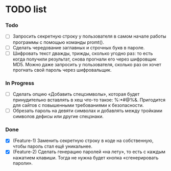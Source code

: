 # TODO list

### Todo

- [ ] Запросить секретную строку у пользователя в самом начале работы программы с помощью команды promt().
- [ ] Сделать чередование заглавных и строчных букв в пароле.
- [ ] Шифровать текст дважды, трижды, сколько угодно раз: то есть когда получили результат, снова прогнали его через шифровщик MD5. Можно даже запросить у пользователя, сколько раз он хочет прогнать свой пароль через шифровальщик.

### In Progress

- [ ] Сделать опцию «Добавить спецсимволы», которая будет принудительно вставлять в хеш что-то такое: %:*#@%&. Пригодится для сайтов с повышенными требованиями к безопасности.
- [ ] Обрезать пароль на девяти символах и добавлять между тройками символов дефисы или другие спецзнаки.

### Done

- [x] (Feature-1) Заменить секретную строку в коде на собственную, чтобы пароль стал ещё уникальнее.
- [x] (Feature-2) Сделать генерацию паролей «на лету», то есть с каждым нажатием клавиши. Тогда не нужна будет кнопка «сгенерировать пароли».
